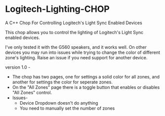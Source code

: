 # Logitech-Lighting-CHOP
A C++ Chop For Controlling Logitech's Light Sync Enabled Devices 

This chop allows you to control the lighting of Logitech's Light Sync enabled devices.

I've only tested it with the G560 speakers, and it works well. On other devices you may run into issues while trying to change the color of different zone's lighting. Raise an issue if you need support for another device.


version 1.0 - 
- The chop has two pages, one for settings a solid color for all zones, and another for settings the color for seperate zones.
- On the "All Zones" page there is a toggle button that enables or disables "All Zones" control. 
- Issues-
    - Device Dropdown doesn't do anything
    - You need to manually set the number of zones
